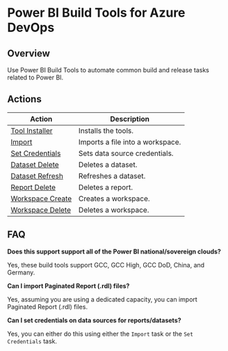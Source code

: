 # Power BI Build Tools for Azure DevOps


## Overview
Use Power BI Build Tools to automate common build and release tasks related to Power BI.


## Actions

| Action | Description
|--------|------------
| [Tool Installer](./docs/tasks/PowerBIToolInstaller.md) | Installs the tools.
| [Import](./docs/tasks/PowerBIImport.md) | Imports a file into a workspace.
| [Set Credentials](./docs/tasks/PowerBISetCredentials.md) | Sets data source credentials.
| [Dataset Delete](./docs/tasks/PowerBIDatasetDelete.md) | Deletes a dataset.
| [Dataset Refresh](./docs/tasks/PowerBIDatasetRefresh.md) | Refreshes a dataset.
| [Report Delete](./docs/tasks/PowerBIReportDelete.md) | Deletes a report.
| [Workspace Create](./docs/tasks/PowerBIWorkspaceCreate.md) | Creates a workspace.
| [Workspace Delete](./docs/tasks/PowerBIWorkspaceDelete.md) | Deletes a workspace.


## FAQ

**Does this support support all of the Power BI national/sovereign clouds?**

Yes, these build tools support GCC, GCC High, GCC DoD, China, and Germany.

  
**Can I import Paginated Report (.rdl) files?**

Yes, assuming you are using a dedicated capacity, you can import Paginated Report (.rdl) files.


**Can I set credentials on data sources for reports/datasets?**

Yes, you can either do this using either the `Import` task or the `Set Credentials` task.